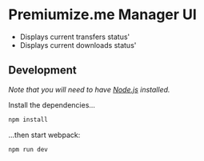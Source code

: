 # Premiumize.me Manager UI

- Displays current transfers status'
- Displays current downloads status'

## Development

*Note that you will need to have [Node.js](https://nodejs.org) installed.*

Install the dependencies...

```bash
npm install
```

...then start webpack:

```bash
npm run dev
```
